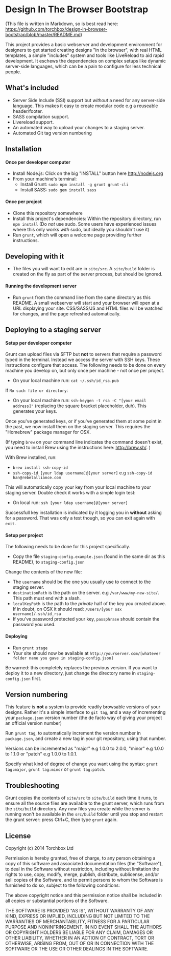 # Design In The Browser Bootstrap

(This file is written in Markdown, so is best read here: https://github.com/torchbox/design-in-browser-bootstrap/blob/master/README.md)

This project provides a basic webserver and development environment for designers to get started creating designs "in the browser", with real HTML templates, a simple "includes" system and tools like LiveReload to aid rapid development. It eschews the dependencies on complex setups like dynamic server-side languages, which can be a pain to configure for less technical people.


## What's included

* Server Side Include (SSI) support but *without* a need for any server-side language. This makes it easy to create modular code e.g a reuseable header/footer.
* SASS compilation support.
* Livereload support.
* An automated way to upload your changes to a staging server.
* Automated Git tag version numbering

## Installation

#### Once per developer computer

* Install Node.js: Click on the big "INSTALL" button here http://nodejs.org
* From your machine's terminal:
  * Install Grunt: `sudo npm install -g grunt grunt-cli`
  * Install SASS: `sudo gem install sass`

#### Once per project

* Clone this repository somewhere
* Install this project's dependencies: Within the repository directory, run `npm install` (Do *not* use sudo. Some users have experienced issues where this only works *with* sudo, but ideally you shouldn't use it)
* Run `grunt`, which will open a welcome page providing further instructions.


## Developing with it

* The files you will want to edit are in `site/src`. A `site/build` folder is created on the fly as part of the server process, but should be ignored.


####  Running the development server

* Run `grunt` from the command line from the same directory as this README. A small webserver will start and your browser will open at a URL displaying your site. CSS/SASS/JS and HTML files will be watched for changes, and the page refreshed automatically.


## Deploying to a staging server

#### Setup per developer computer

Grunt can upload files via SFTP but **not** to servers that require a password typed in the terminal. Instead we access the server with SSH keys. These instructions configure that access. The following needs to be done on every machine you develop on, but only once per machine - not once per project.

* On your local machine run: `cat ~/.ssh/id_rsa.pub`

If `No such file or directory`:

* On your local machine run: `ssh-keygen -t rsa -C "[your email address]"` (replacing the square bracket placeholder, duh). This generates your keys.

Once you've generated keys, or if you've generated them at some point in the past, we now install them on the staging server. This requires the "Homebrew" package manager for OSX. 

(If typing `brew` on your command line indicates the command doesn't exist, you need to install Brew using the instructions here: http://brew.sh/. )

With Brew installed, run:

* `brew install ssh-copy-id`
* `ssh-copy-id [your ldap username]@[your server]` e.g `ssh-copy-id han@rebelalliance.com`

This will automatically copy your key from your local machine to your staging server. Double check it works with a simple login test:

* On local run: `ssh [your ldap username]@[your server]`

Successfull key installation is indicated by it logging you in **without** asking for a password. That was only a test though, so you can exit again with `exit`.


#### Setup per project

The following needs to be done for this project specifically.

* Copy the file `staging-config.example.json` (found in the same dir as this README), to `staging-config.json`

Change the contents of the new file: 

* The `username` should be the one you usually use to connect to the staging server. 
* `destinationPath` is the path on the server. e.g  `/var/www/my-new-site/`. This path must end with a slash.
* `localKeyPath` is the path to the *private* half of the key you created above. If in doubt, on OSX it should read: `/Users/[your osx username]/.ssh/id_rsa`
* If you've password protected your key, `passphrase` should contain the password you used.


#### Deploying

* Run `grunt stage`
* Your site should now be available at `http://yourserver.com/[whatever folder name you gave in staging-config.json]`

Be warned: this completely replaces the previous version. If you want to deploy it to a new directory, just change the directory name in `staging-config.json` first.


## Version numbering

This feature is **not** a system to provide readily browsable versions of your designs. Rather it's a simple interface to `git tag`, and a way of incrementing your `package.json` version number (the de facto way of giving your project an official version number)

Run `grunt tag`, to automatically increment the version number in `package.json`, and create a new tag in your git repository, using that  number.

Versions can be incremented as "major" e.g 1.0.0 to 2.0.0, "minor" e.g 1.0.0 to 1.1.0 or "patch" e.g 1.0.0 to 1.0.1. 

Specify what kind of degree of change you want using the syntax: `grunt tag:major`, `grunt tag:minor` or `grunt tag:patch`.


## Troubleshooting

Grunt copies the contents of `site/src` to `site/build` each time it runs, to ensure all the source files are available to the grunt server, which runs from the `site/build` directory. Any *new* files you create while the server is running won't be available in the `src/build` folder until you stop and restart the grunt server: press Ctrl+C, then type `grunt` again.


## License

Copyright (c) 2014 Torchbox Ltd

Permission is hereby granted, free of charge, to any person obtaining a copy
of this software and associated documentation files (the "Software"), to deal
in the Software without restriction, including without limitation the rights
to use, copy, modify, merge, publish, distribute, sublicense, and/or sell
copies of the Software, and to permit persons to whom the Software is
furnished to do so, subject to the following conditions:

The above copyright notice and this permission notice shall be included in all
copies or substantial portions of the Software.

THE SOFTWARE IS PROVIDED "AS IS", WITHOUT WARRANTY OF ANY KIND, EXPRESS OR
IMPLIED, INCLUDING BUT NOT LIMITED TO THE WARRANTIES OF MERCHANTABILITY,
FITNESS FOR A PARTICULAR PURPOSE AND NONINFRINGEMENT. IN NO EVENT SHALL THE
AUTHORS OR COPYRIGHT HOLDERS BE LIABLE FOR ANY CLAIM, DAMAGES OR OTHER
LIABILITY, WHETHER IN AN ACTION OF CONTRACT, TORT OR OTHERWISE, ARISING FROM,
OUT OF OR IN CONNECTION WITH THE SOFTWARE OR THE USE OR OTHER DEALINGS IN THE
SOFTWARE.
